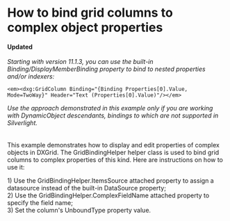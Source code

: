 # How to bind grid columns to complex object properties


<p><strong>Updated</strong><br><br><em>Starting with version 11.1.3, you can use the built-in Binding/DisplayMemberBinding property to bind to nested properties and/or indexers:</em></p>


```xaml
<em><dxg:GridColumn Binding="{Binding Properties[0].Value, Mode=TwoWay}" Header="Text (Properties[0].Value)"/></em>
```


<p><em>Use the approach demonstrated in this example only if you are working with DynamicObject descendants, bindings to which are not supported in Silverlight.</em><br><br><br>This example demonstrates how to display and edit properties of complex objects in DXGrid. The GridBindingHelper helper class is used to bind grid columns to complex properties of this kind. Here are instructions on how to use it:</p>
<p>1) Use the GridBindingHelper.ItemsSource attached property to assign a datasource instead of the built-in DataSource property;<br> 2) Use the GridBindingHelper.ComplexFieldName attached property to specify the field name;<br> 3) Set the column's UnboundType property value.</p>

<br/>


